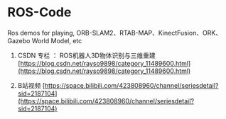 # ROS-Code
Ros demos for playing, ORB-SLAM2、RTAB-MAP、KinectFusion、ORK、Gazebo World Model, etc


1. CSDN 专栏 ： ROS机器人3D物体识别与三维重建 
[https://blog.csdn.net/rayso9898/category_11489600.html](https://blog.csdn.net/rayso9898/category_11489600.html)

2. B站视频
[https://space.bilibili.com/423808960/channel/seriesdetail?sid=2187104](https://space.bilibili.com/423808960/channel/seriesdetail?sid=2187104)

